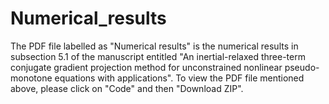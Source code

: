 # Numerical_results
The PDF file labelled as "Numerical results" is the numerical results in subsection 5.1 of the manuscript entitled "An inertial-relaxed three-term conjugate gradient projection method for unconstrained nonlinear pseudo-monotone equations with applications". To view the PDF file mentioned above, please click on "Code" and then "Download ZIP".
